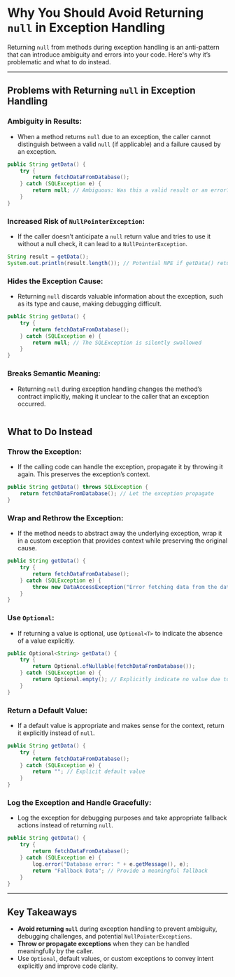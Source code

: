 # Why You Should Avoid Returning `null` in Exception Handling

Returning `null` from methods during exception handling is an anti-pattern that can introduce ambiguity and errors into your code. Here's why it’s problematic and what to do instead.

---

## Problems with Returning `null` in Exception Handling

### Ambiguity in Results:
- When a method returns `null` due to an exception, the caller cannot distinguish between a valid `null` (if applicable) and a failure caused by an exception.


```java
public String getData() {
    try {
        return fetchDataFromDatabase();
    } catch (SQLException e) {
        return null; // Ambiguous: Was this a valid result or an error?
    }
}
```

### Increased Risk of `NullPointerException`:
- If the caller doesn’t anticipate a `null` return value and tries to use it without a null check, it can lead to a `NullPointerException`.

```java
String result = getData();
System.out.println(result.length()); // Potential NPE if getData() returned null

```

### Hides the Exception Cause:
- Returning `null` discards valuable information about the exception, such as its type and cause, making debugging difficult.

```java
public String getData() {
    try {
        return fetchDataFromDatabase();
    } catch (SQLException e) {
        return null; // The SQLException is silently swallowed
    }
}
```

### Breaks Semantic Meaning:
- Returning `null` during exception handling changes the method’s contract implicitly, making it unclear to the caller that an exception occurred.

```java

```

## What to Do Instead

### Throw the Exception:
- If the calling code can handle the exception, propagate it by throwing it again. This preserves the exception’s context.

```java
public String getData() throws SQLException {
    return fetchDataFromDatabase(); // Let the exception propagate
}
```

### Wrap and Rethrow the Exception:
- If the method needs to abstract away the underlying exception, wrap it in a custom exception that provides context while preserving the original cause.

```java
public String getData() {
    try {
        return fetchDataFromDatabase();
    } catch (SQLException e) {
        throw new DataAccessException("Error fetching data from the database", e);
    }
}
```

### Use `Optional`:
- If returning a value is optional, use `Optional<T>` to indicate the absence of a value explicitly.

```java
public Optional<String> getData() {
    try {
        return Optional.ofNullable(fetchDataFromDatabase());
    } catch (SQLException e) {
        return Optional.empty(); // Explicitly indicate no value due to an exception
    }
}
```

### Return a Default Value:
- If a default value is appropriate and makes sense for the context, return it explicitly instead of `null`.

```java
public String getData() {
    try {
        return fetchDataFromDatabase();
    } catch (SQLException e) {
        return ""; // Explicit default value
    }
}

```

### Log the Exception and Handle Gracefully:
- Log the exception for debugging purposes and take appropriate fallback actions instead of returning `null`.

```java
public String getData() {
    try {
        return fetchDataFromDatabase();
    } catch (SQLException e) {
        log.error("Database error: " + e.getMessage(), e);
        return "Fallback Data"; // Provide a meaningful fallback
    }
}
```

---

## Key Takeaways

- **Avoid returning `null`** during exception handling to prevent ambiguity, debugging challenges, and potential `NullPointerExceptions`.
- **Throw or propagate exceptions** when they can be handled meaningfully by the caller.
- Use `Optional`, default values, or custom exceptions to convey intent explicitly and improve code clarity.

